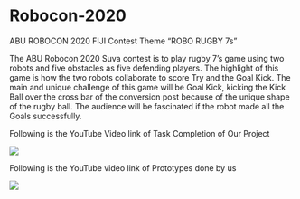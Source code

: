# Robocon-2020
ABU ROBOCON 2020 FIJI
Contest Theme “ROBO RUGBY 7s”

The ABU Robocon 2020 Suva contest is to play rugby 7’s game using two robots and five obstacles as five defending players. The highlight of this game is how the two robots collaborate to score Try and the Goal Kick. The main and unique challenge of this game will be Goal Kick, kicking the Kick Ball over the cross bar of the conversion post because of the unique shape of the rugby ball. The audience will be fascinated if the robot made all the Goals successfully.

Following is the YouTube Video link of Task Completion of Our Project

[![](http://img.youtube.com/vi/ff_yKyd960A/0.jpg)](http://www.youtube.com/watch?v=ff_yKyd960A "")

Following is the YouTube video link of Prototypes done by us

[![](http://img.youtube.com/vi/q_G5udl1SUE/0.jpg)](http://www.youtube.com/watch?v=q_G5udl1SUE "")



